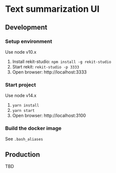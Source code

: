 Text summarization UI
===

## Development

### Setup environment

Use node v10.x

1. Install rekit-studio: `npm install -g rekit-studio`
2. Start rekit: `rekit-studio -p 3333`
3. Open browser: http://localhost:3333

### Start project

Use node v14.x

1. `yarn install`
2. `yarn start`
3. Open browser: http://localhost:3100

### Build the docker image

See `.bash_aliases`

## Production

TBD